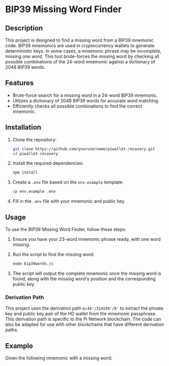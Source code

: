 # BIP39 Missing Word Finder

## Description

This project is designed to find a missing word from a BIP39 mnemonic code. BIP39 mnemonics are used in cryptocurrency wallets to generate deterministic keys. In some cases, a mnemonic phrase may be incomplete, missing one word. This tool brute-forces the missing word by checking all possible combinations of the 24-word mnemonic against a dictionary of 2048 BIP39 words.

## Features

- Brute-force search for a missing word in a 24-word BIP39 mnemonic.
- Utilizes a dictionary of 2048 BIP39 words for accurate word matching.
- Efficiently checks all possible combinations to find the correct mnemonic.

## Installation

1. Clone the repository:
   ```bash
   git clone https://github.com/yourusername/piwallet-recovery.git
   cd piwallet-recovery
   ```

2. Install the required dependencies:
   ```bash
   npm install
   ```

3. Create a `.env` file based on the `env.example` template:
   ```bash
   cp env.example .env
   ```

4. Fill in the `.env` file with your mnemonic and public key.

## Usage

To use the BIP39 Missing Word Finder, follow these steps:

1. Ensure you have your 23-word mnemonic phrase ready, with one word missing.
   
2. Run the script to find the missing word:
   ```bash
   node bip39words.js
   ```

3. The script will output the complete mnemonic once the missing word is found, along with the missing word's position and the corresponding public key.

### Derivation Path

This project uses the derivation path `m/44'/314159'/0'` to extract the private key and public key pair of the HD wallet from the mnemonic passphrase. This derivation path is specific to the Pi Network blockchain. The code can also be adapted for use with other blockchains that have different derivation paths.

## Example

Given the following mnemonic with a missing word:
